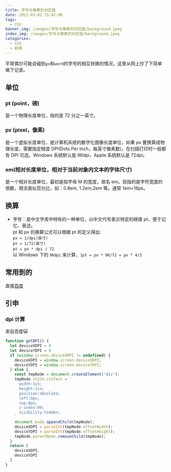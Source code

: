 ```yaml
---
title: 字号与像素的对应值
date: 2022-03-02 15:42:00
tags:
  - CSS
banner_img: /images/字号与像素的对应值/background.jpeg  
index_img: /images/字号与像素的对应值/background.jpeg  
categories:
  - CSS
  - 前端
---
```


平常偶尔可能会碰到`px`和`word`的字号的相互转换的情况，这里从网上抄了下简单做下记录。

## 单位

### pt (point，磅)

是一个物理长度单位，指的是 72 分之一英寸。

### px (pixel，像素)

是一个虚拟长度单位，是计算机系统的数字化图像长度单位，如果 px 要换算成物理长度，需要指定精度 DPI(Dots Per Inch，每英寸像素数)，在扫描打印时一般都有 DPI 可选。Windows 系统默认是 96dpi，Apple 系统默认是 72dpi。

### em(相对长度单位，相对于当前对象内文本的字体尺寸)

是一个相对长度单位，最初是指字母 M 的宽度，故名 em。现指的是字符宽度的倍数，用法类似百分比，如：0.8em, 1.2em,2em 等。通常 1em=16px。

## 换算

- 字号：是中文字库中特有的一种单位，以中文代号表示特定的磅值 pt，便于记忆、表述。  
  pt 和 px 的换算公式可以根据 pt 的定义得出:  
  `px = 1/dpi(英寸)`  
  `pt = 1/72(英寸)`  
  `pt = px * dpi / 72`  
  以 Windows 下的 `96dpi` 来计算，`1pt = px * 96/72 = px * 4/3`

## 常用到的

直接[百度](https://www.runoob.com/w3cnote/px-pt-em-convert-table.html)

## 引申

### dpi 计算
来自百度😺
```js
function getDPI() {
  let deviceXDPI = 0 
  let deviceYDPI = 0  
  if (window.screen.deviceXDPI != undefined) {
    deviceXDPI = window.screen.deviceXDPI;
    deviceYDPI = window.screen.deviceYDPI;
  } else {
    const tmpNode = document.createElement('div');
    tmpNode.style.cssText = `
      width:1in;
      height:1in;
      position:absolute;
      left:0px;
      top:0px;
      z-index:99;
      visibility:hidden;
    `
    document.body.appendChild(tmpNode);
    deviceXDPI = parseInt(tmpNode.offsetWidth);
    deviceYDPI = parseInt(tmpNode.offsetHeight);
    tmpNode.parentNode.removeChild(tmpNode);
  }
  return [
    deviceXDPI,
    deviceYDPI
  ]
}
```
